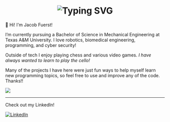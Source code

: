 <div align="center">
    <h1>
        <img src="https://readme-typing-svg.herokuapp.com?font=Jetbrains+mono&size=40&duration=3000&color=0c8e7a&center=true&vCenter=true&width=505&lines=Hi!;Have+a+look+around...;" alt="Typing SVG"/>
    </h1>
</div>

👋 Hi! I'm Jacob Fuerst!
  
I’m currently pursuing a Bachelor of Science in Mechanical Engineering at Texas A&M  University. I love robotics, biomedical engineering, programming, and cyber security!
  
Outside of tech I enjoy playing chess and various video games. *I have always wanted to learn to play the cello!*
  
Many of the projects I have here were just fun ways to help myself learn new programming topics, so feel free to use and improve any of the code. Thanks!!

![](https://komarev.com/ghpvc/?username=jacob1st&color=green)

----
Check out my LinkedIn!

[![LinkedIn](https://img.shields.io/badge/linkedin-%230077B5.svg?style=for-the-badge&logo=linkedin&logoColor=white)](https://www.linkedin.com/in/jacob-fuerst/)

<!---
jacob1st/jacob1st is a ✨ special ✨ repository because its `README.md` (this file) appears on your GitHub profile.
You can click the Preview link to take a look at your changes.
--->

